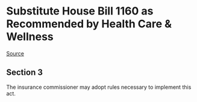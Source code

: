# Substitute House Bill 1160 as Recommended by Health Care & Wellness

[Source](http://lawfilesext.leg.wa.gov/biennium/2021-22/Xml/Bills/House%20Bills/1160-S.xml)
## Section 3
The insurance commissioner may adopt rules necessary to implement this act.
